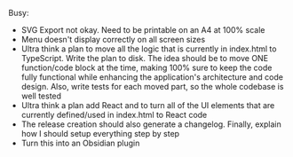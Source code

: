 Busy:
- SVG Export not okay. Need to be printable on an A4 at 100% scale
- Menu doesn't display correctly on all screen sizes
- Ultra think a plan to move all the logic that is currently in index.html to TypeScript. Write the plan to disk. The idea should be to move ONE function/code block at the time, making 100% sure to keep the code fully functional while enhancing the application's architecture and code design. Also, write tests for each moved part, so the whole codebase is well tested
- Ultra think a plan add React and to turn all of the UI elements that are currently defined/used in index.html to React code
- The release creation should also generate a changelog. Finally, explain how I should setup everything step by step
- Turn this into an Obsidian plugin
